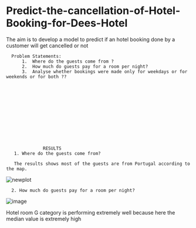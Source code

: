 # Predict-the-cancellation-of-Hotel-Booking-for-Dees-Hotel

The aim is to develop a model to predict if an hotel booking done by a customer will get cancelled or not

      Problem Statements:
          1.  Where do the guests come from ?
          2.  How much do guests pay for a room per night?
          3.  Analyse whether bookings were made only for weekdays or for weekends or for both ??
          
          











                  RESULTS
       1. Where do the guests come from?
       
       The results shows most of the guests are from Portugal according to the map. 
![newplot](https://user-images.githubusercontent.com/64482231/200973848-e7bd837f-eee9-40da-bd42-1d6ed943afbb.png)


      2. How much do guests pay for a room per night?
![image](https://user-images.githubusercontent.com/64482231/200976085-01c95d73-30b7-4fa2-94ea-bae54ee23e5c.png)


Hotel room G category is performing extremely well because here the median value is extremely high
